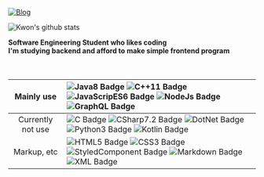 [![Blog](https://img.shields.io/badge/🗂Blog-My_CodeWiki-red?style=for-the-badge)](https://www.notion.so/sckwon770/My-Code-Wiki-d842bed9b8ac49d793c91c03e9f4418b)

![Kwon's github stats](https://github-readme-stats.vercel.app/api?username=Kwon770&show_icons=true&theme=radical)

**Software Engineering Student who likes coding**<br/>**I'm studying backend and afford to make simple frontend program**
<br/>
<br/>
<br/>

|    Mainly use     | ![Java8 Badge](https://img.shields.io/badge/-Java8-e74c3c?style=flat&logo=Java&logoColor=FFFFFF) ![C++11 Badge](https://img.shields.io/badge/-C%2B%2B11-00599C?style=flat&logo=C%2B%2B&logoColor=FFFFFF) ![JavaScripES6 Badge](https://img.shields.io/badge/-JavaScriptES6-F7DF1E?style=flat&logo=JavaScript&logoColor=FFFFFF) ![NodeJs Badge](https://img.shields.io/badge/-NodeJs-339933?style=flat&logo=node.js&logoColor=FFFFFF) ![GraphQL Badge](https://img.shields.io/badge/-GraphQL-E10098?style=flat&logo=GraphQL&logoColor=FFFFFF) |
| :---------------: | :------------------------------------------------------------------------------------------------------------------------------------------------------------------------------------------------------------------------------------------------------------------------------------------------------------------------------------------------------------------------------------------------------------------------------------------------------------------------------------------------------------------------------------------- |
| Currently not use | ![C Badge](https://img.shields.io/badge/-C-A8B9CC?style=flat&logo=C&logoColor=FFFFFF) ![CSharp7.2 Badge](https://img.shields.io/badge/-C%237.2-9b59b6?style=flat&logo=C-Sharp&logoColor=FFFFFF) ![DotNet Badge](https://img.shields.io/badge/-DotNet-5C2D91?style=flat&logo=.Net&logoColor=FFFFFF) ![Python3 Badge](https://img.shields.io/badge/-Python3-3776AB?style=flat&logo=Python&logoColor=FFFFFF) ![Kotlin Badge](https://img.shields.io/badge/-Kotlin-e67e22?style=flat&logo=Kotlin&logoColor=FFFFFF)                               |
|    Markup, etc    | ![HTML5 Badge](https://img.shields.io/badge/-HTML5-E34F26?style=flat&logo=HTML5&logoColor=FFFFFF) ![CSS3 Badge](https://img.shields.io/badge/-CSS3-1572B6?style=flat&logo=CSS3&logoColor=FFFFFF) ![StyledComponent Badge](https://img.shields.io/badge/-Styled--Components-DB7093?style=flat&logo=styled-components&logoColor=FFFFFF) ![Markdown Badge](https://img.shields.io/badge/-Markdown-000000?style=flat&logo=Markdown&logoColor=FFFFFF) ![XML Badge](https://img.shields.io/badge/-XML-000000?style=flat)                           |
